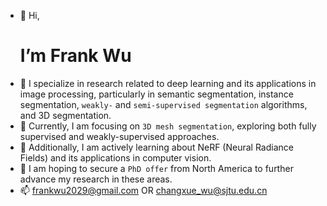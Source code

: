 - 👋 Hi,
  # I’m Frank Wu
- 👀 I specialize in research related to deep learning and its applications in image processing, particularly in semantic segmentation, instance segmentation, `weakly-` and `semi-supervised segmentation` algorithms, and 3D segmentation.
- 🌱 Currently, I am focusing on `3D mesh segmentation`, exploring both fully supervised and weakly-supervised approaches.
- 👀 Additionally, I am actively learning about NeRF (Neural Radiance Fields) and its applications in computer vision.
- 🌱 I am hoping to secure a `PhD offer` from North America to further advance my research in these areas. 
- 📫 frankwu2029@gmail.com OR changxue_wu@sjtu.edu.cn

<!---
FrankWuuu/FrankWuuu is a ✨ special ✨ repository because its `README.md` (this file) appears on your GitHub profile.
You can click the Preview link to take a look at your changes.
--->
